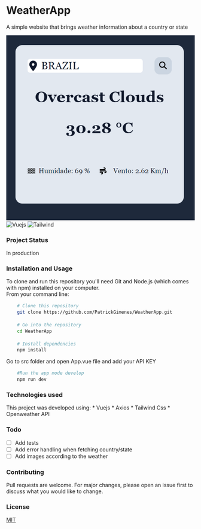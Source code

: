 # WeatherApp

A simple website that brings weather information about a country or state

<img alt="Screenshot of running project." src="/public/app.png" />

<img alt="Vuejs" src="[/public/app.png](https://img.shields.io/badge/Vue%20js-35495E?style=for-the-badge&logo=vuedotjs&logoColor=4FC08D)" />
<img alt="Tailwind" src="[/public/app.png](https://img.shields.io/badge/Tailwind_CSS-38B2AC?style=for-the-badge&logo=tailwind-css&logoColor=white)" />



### Project Status

In production

### Installation and Usage

To clone and run this repository you'll need Git and Node.js (which comes with npm) installed on your computer.    
From your command line:

```bash
    # Clone this repository
    git clone https://github.com/PatrickGimenes/WeatherApp.git

    # Go into the repository
    cd WeatherApp

    # Install dependencies  
    npm install
```
Go to src folder and open App.vue file and add your API KEY

```bash
    #Run the app mode develop
    npm run dev
```

### Technologies used

This project was developed using:
    * Vuejs
    * Axios
    * Tailwind Css
    * Openweather API

### Todo

- [ ] Add tests
- [ ] Add error handling when fetching country/state
- [ ] Add images according to the weather

### Contributing

Pull requests are welcome. For major changes, please open an issue first
to discuss what you would like to change.

### License

[MIT](https://choosealicense.com/licenses/mit/)
